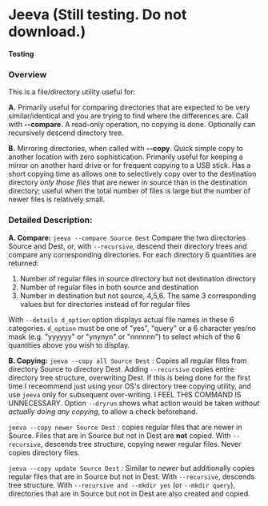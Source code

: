 # Jeeva  (Still testing. Do not download.)
**Testing**

### Overview
This is a file/directory utility useful for:

**A.** Primarily useful for comparing directories that are expected to be very similar/identical and you are trying to find where the differences are. Call with **--compare**. A read-only operation, no copying is done. Optionally can recursively descend directory tree.


**B.** Mirroring directories, when called with **--copy**. Quick simple copy to another location with zero sophistication. Primarily useful for keeping a mirror on another hard drive or for frequent copying to a USB stick. Has a short copying time as allows one to selectively copy over to the destination directory *only those files* that are newer in source than in the destination directory; useful when the total number of files is large but the number of newer files is relatively small. 


### Detailed Description:
**A. Compare:**
`jeeva --compare Source Dest`  Compare the two directories Source and Dest, or, with `--recursive`, descend their directory trees and compare any corresponding directories. For each directory 6 quantities are returned:
   1. Number of regular files in source directory but not destination directory
   2. Number of regular files in both source and destination
   3. Number in destination but not source, 
   4,5,6. The same 3 corresponding values but for directories instead of for regular files

With `--details d_option` option displays actual file names in these 6 categories. `d_option` must be one of "yes", "query" or a 6 character yes/no mask (e.g. "yyyyyy" or "ynynyn" or "nnnnnn") to select which of the 6 quantities above you wish to display.

**B. Copying:**
`jeeva --copy all Source Dest` : Copies all regular files from directory Source to directory Dest. Adding `--recursive` copies entire directory tree structure, overwriting Dest. If this is being done for the first time I receommend just using your OS's directory tree copying utility, and use `jeeva` only for subsequent over-writing. I FEEL THIS COMMAND IS UNNECESSARY.
Option `--dryrun` shows what action would be taken *without actually doing any copying*, to allow a check beforehand.

`jeeva --copy newer Source Dest`  : copies regular files that are newer in Source. Files that are in Source but not in Dest are **not** copied. With `--recursive`, descends tree structure, copying newer regular files. Never copies directory files.

`jeeva --copy update Source Dest` : Similar to *newer* but additionally copies regular files that are in Source but not in Dest.  With `--recursive`, descends tree structure. With `--recursive and --mkdir yes` (or `--mkdir query`), directories that are in Source but not in Dest are also created and copied. 
